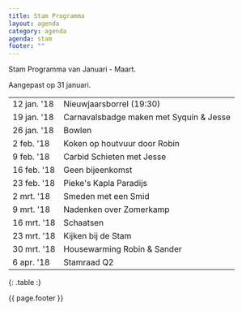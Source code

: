 ```yaml
---
title: Stam Programma
layout: agenda
category: agenda
agenda: stam
footer: ""
---
```


Stam Programma van Januari - Maart.

Aangepast op 31 januari.

| | |
|---|---|
| 12 jan. '18 | Nieuwjaarsborrel (19:30) |
| 19 jan. '18 | Carnavalsbadge maken met Syquin & Jesse |
| 26 jan. '18 | Bowlen |
| 2 feb. '18 | Koken op houtvuur door Robin |
| 9 feb. '18 | Carbid Schieten met Jesse |
| 16 feb. '18 | Geen bijeenkomst |
| 23 feb. '18 | Pieke's Kapla Paradijs |
| 2 mrt. '18 | Smeden met een Smid |
| 9 mrt. '18 | Nadenken over Zomerkamp |
| 16 mrt. '18 | Schaatsen |
| 23 mrt. '18 | Kijken bij de Stam |
| 30 mrt. '18 | Housewarming Robin & Sander |
| 6 apr. '18 | Stamraad Q2 |
{: .table :}

{{ page.footer }}
